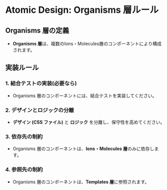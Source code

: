 # Atomic Design: Organisms 層ルール

## Organisms 層の定義
- **Organisms 層**は、複数のIons・Molecules層のコンポーネントにより構成されます。

## 実装ルール

### 1. 結合テストの実装(必要なら)
- Organisms 層のコンポーネントには、結合テストを実装してください。

### 2. デザインとロジックの分離
- **デザイン (CSS ファイル)** と **ロジック** を分離し、保守性を高めてください。

### 3. 依存先の制約
- Organisms 層のコンポーネントは、**Ions・Molecules 層**のみに依存します。

### 4. 参照先の制約
- Organisms 層のコンポーネントは、**Templates 層**に参照されます。
